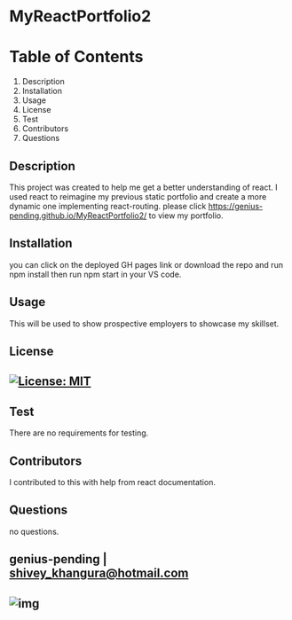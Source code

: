 
# MyReactPortfolio2



# Table of Contents
1. Description
2. Installation
3. Usage
4. License
5. Test
6. Contributors
7. Questions
## Description
This project was created to help me get a better understanding of react. I used react to reimagine my previous static portfolio and create a more dynamic one implementing react-routing. please click https://genius-pending.github.io/MyReactPortfolio2/ to view my portfolio.
## Installation
you can click on the deployed GH pages link or download the repo and run npm install then run npm start in your VS code.
## Usage
This will be used to show prospective employers to showcase my skillset.
## License
## [![License: MIT](https://img.shields.io/badge/License-MIT-yellow.svg)](https://opensource.org/licenses/MIT)
## Test
There are no requirements for testing.
## Contributors
I contributed to this with help from react documentation.
## Questions
no questions.
## genius-pending | shivey_khangura@hotmail.com
## ![img](https://avatars.githubusercontent.com/u/67982777?v=4)
